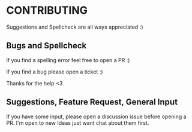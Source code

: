 # CONTRIBUTING
Suggestions and Spellcheck are all ways appreciated :)

## Bugs and Spellcheck
If you find a spelling error feel free to open a PR :)

If you find a bug please open a ticket :)

Thanks for the help <3

## Suggestions, Feature Request, General Input
If you have some input, please open a discussion issue before opening a PR.
I'm open to new Ideas just want chat about them first.

